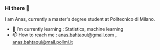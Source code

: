### Hi there 👋

I am Anas, currently a master's degree student at Politecnico di Milano.

- 🌱 I’m currently learning : Statistics, machine learning
- 📫 How to reach me : anas.bahtaoui@gmail.com , anas.bahtaoui@mail.polimi.it

<!--
**Anas-Bahtaoui/Anas-Bahtaoui** is a ✨ _special_ ✨ repository because its `README.md` (this file) appears on your GitHub profile.

Here are some ideas to get you started:

- 🔭 I’m currently working on ...
- 🌱 I’m currently learning ...
- 👯 I’m looking to collaborate on ...
- 🤔 I’m looking for help with ...
- 💬 Ask me about ...
: ...
- 😄 Pronouns: ...
- ⚡ Fun fact: ...
-->
